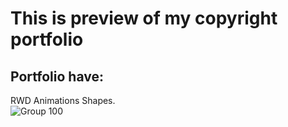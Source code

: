 # This is preview of my copyright portfolio

## Portfolio have:





RWD
Animations
Shapes.\
![Group 100](https://user-images.githubusercontent.com/89411648/174665859-c39bc7d7-19f5-4358-b653-09c2ad71adfa.png)


